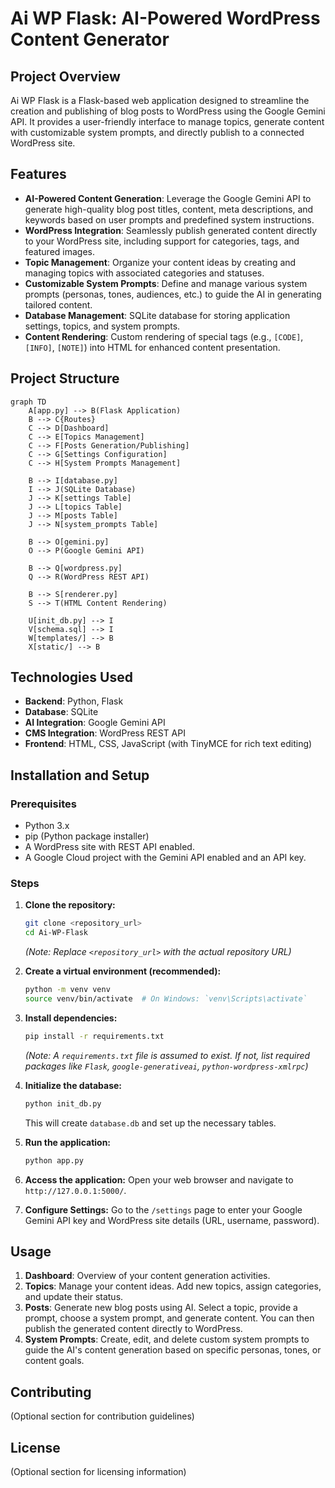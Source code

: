 # Ai WP Flask: AI-Powered WordPress Content Generator

## Project Overview

Ai WP Flask is a Flask-based web application designed to streamline the creation and publishing of blog posts to WordPress using the Google Gemini API. It provides a user-friendly interface to manage topics, generate content with customizable system prompts, and directly publish to a connected WordPress site.

## Features

*   **AI-Powered Content Generation**: Leverage the Google Gemini API to generate high-quality blog post titles, content, meta descriptions, and keywords based on user prompts and predefined system instructions.
*   **WordPress Integration**: Seamlessly publish generated content directly to your WordPress site, including support for categories, tags, and featured images.
*   **Topic Management**: Organize your content ideas by creating and managing topics with associated categories and statuses.
*   **Customizable System Prompts**: Define and manage various system prompts (personas, tones, audiences, etc.) to guide the AI in generating tailored content.
*   **Database Management**: SQLite database for storing application settings, topics, and system prompts.
*   **Content Rendering**: Custom rendering of special tags (e.g., `[CODE]`, `[INFO]`, `[NOTE]`) into HTML for enhanced content presentation.

## Project Structure

```mermaid
graph TD
    A[app.py] --> B(Flask Application)
    B --> C{Routes}
    C --> D[Dashboard]
    C --> E[Topics Management]
    C --> F[Posts Generation/Publishing]
    C --> G[Settings Configuration]
    C --> H[System Prompts Management]

    B --> I[database.py]
    I --> J(SQLite Database)
    J --> K[settings Table]
    J --> L[topics Table]
    J --> M[posts Table]
    J --> N[system_prompts Table]

    B --> O[gemini.py]
    O --> P(Google Gemini API)

    B --> Q[wordpress.py]
    Q --> R(WordPress REST API)

    B --> S[renderer.py]
    S --> T(HTML Content Rendering)

    U[init_db.py] --> I
    V[schema.sql] --> I
    W[templates/] --> B
    X[static/] --> B
```

## Technologies Used

*   **Backend**: Python, Flask
*   **Database**: SQLite
*   **AI Integration**: Google Gemini API
*   **CMS Integration**: WordPress REST API
*   **Frontend**: HTML, CSS, JavaScript (with TinyMCE for rich text editing)

## Installation and Setup

### Prerequisites

*   Python 3.x
*   pip (Python package installer)
*   A WordPress site with REST API enabled.
*   A Google Cloud project with the Gemini API enabled and an API key.

### Steps

1.  **Clone the repository:**
    ```bash
    git clone <repository_url>
    cd Ai-WP-Flask
    ```
    *(Note: Replace `<repository_url>` with the actual repository URL)*

2.  **Create a virtual environment (recommended):**
    ```bash
    python -m venv venv
    source venv/bin/activate  # On Windows: `venv\Scripts\activate`
    ```

3.  **Install dependencies:**
    ```bash
    pip install -r requirements.txt
    ```
    *(Note: A `requirements.txt` file is assumed to exist. If not, list required packages like `Flask`, `google-generativeai`, `python-wordpress-xmlrpc`)*

4.  **Initialize the database:**
    ```bash
    python init_db.py
    ```
    This will create `database.db` and set up the necessary tables.

5.  **Run the application:**
    ```bash
    python app.py
    ```

6.  **Access the application:**
    Open your web browser and navigate to `http://127.0.0.1:5000/`.

7.  **Configure Settings:**
    Go to the `/settings` page to enter your Google Gemini API key and WordPress site details (URL, username, password).

## Usage

1.  **Dashboard**: Overview of your content generation activities.
2.  **Topics**: Manage your content ideas. Add new topics, assign categories, and update their status.
3.  **Posts**: Generate new blog posts using AI. Select a topic, provide a prompt, choose a system prompt, and generate content. You can then publish the generated content directly to WordPress.
4.  **System Prompts**: Create, edit, and delete custom system prompts to guide the AI's content generation based on specific personas, tones, or content goals.

## Contributing

(Optional section for contribution guidelines)

## License

(Optional section for licensing information)